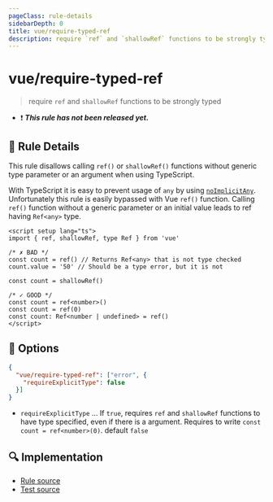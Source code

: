```yaml
---
pageClass: rule-details
sidebarDepth: 0
title: vue/require-typed-ref
description: require `ref` and `shallowRef` functions to be strongly typed
---
```

# vue/require-typed-ref

> require `ref` and `shallowRef` functions to be strongly typed

- :exclamation: <badge text="This rule has not been released yet." vertical="middle" type="error"> ***This rule has not been released yet.*** </badge>

## :book: Rule Details

This rule disallows calling `ref()` or `shallowRef()` functions without generic type parameter or an argument when using TypeScript.

With TypeScript it is easy to prevent usage of `any` by using [`noImplicitAny`](https://www.typescriptlang.org/tsconfig#noImplicitAny). Unfortunately this rule is easily bypassed with Vue `ref()` function. Calling `ref()` function without a generic parameter or an initial value leads to ref having `Ref<any>` type.

<eslint-code-block :rules="{'vue/require-typed-ref': ['error']}">

```vue
<script setup lang="ts">
import { ref, shallowRef, type Ref } from 'vue'

/* ✗ BAD */
const count = ref() // Returns Ref<any> that is not type checked
count.value = '50' // Should be a type error, but it is not

const count = shallowRef()

/* ✓ GOOD */
const count = ref<number>()
const count = ref(0)
const count: Ref<number | undefined> = ref()
</script>
```

</eslint-code-block>

## :wrench: Options

```json
{
  "vue/require-typed-ref": ["error", {
    "requireExplicitType": false
  }]
}
```

- `requireExplicitType` ... If `true`, requires `ref` and `shallowRef` functions to have type specified, even if there is a argument. Requires to write `const count = ref<number>(0)`.
    default `false`

## :mag: Implementation

- [Rule source](https://github.com/vuejs/eslint-plugin-vue/blob/master/lib/rules/require-typed-ref.js)
- [Test source](https://github.com/vuejs/eslint-plugin-vue/blob/master/tests/lib/rules/require-typed-ref.js)
